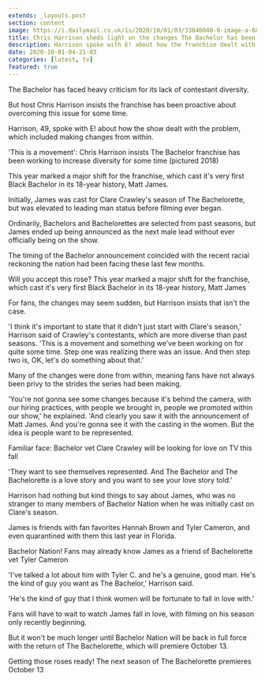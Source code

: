 ```yaml
---
extends: _layouts.post
section: content
image: https://i.dailymail.co.uk/1s/2020/10/01/03/33840040-0-image-a-68_1601520503602.jpg 
title: Chris Harrison sheds light on the changes The Bachelor has been making to increase diversity 
description: Harrison spoke with E! about how the franchise dealt with the years-long problem, which included making changes from within. 
date: 2020-10-01-04-21-03 
categories: [latest, tv] 
featured: true 
--- 
```

The Bachelor has faced heavy criticism for its lack of contestant diversity.

But host Chris Harrison insists the franchise has been proactive about overcoming this issue for some time.   

Harrison, 49, spoke with E! about how the show dealt with the problem, which included making changes from within.

'This is a movement': Chris Harrison insists The Bachelor franchise has been working to increase diversity for some time (pictured 2018)

This year marked a major shift for the franchise, which cast it's very first Black Bachelor in its 18-year history, Matt James.  

Initially, James was cast for Clare Crawley's season of The Bachelorette, but was elevated to leading man status before filming ever began.

Ordinarily, Bachelors and Bachelorettes are selected from past seasons, but James ended up being announced as the next male lead without ever officially being on the show.   

The timing of the Bachelor announcement coincided with the recent racial reckoning the nation had been facing these last few months.  

Will you accept this rose? This year marked a major shift for the franchise, which cast it's very first Black Bachelor in its 18-year history, Matt James

For fans, the changes may seem sudden, but Harrison insists that isn't the case.   

'I think it's important to state that it didn't just start with Clare's season,' Harrison said of Crawley's contestants, which are more diverse than past seasons. 'This is a movement and something we've been working on for quite some time. Step one was realizing there was an issue. And then step two is, OK, let's do something about that.'

Many of the changes were done from within, meaning fans have not always been privy to the strides the series had been making.  

'You're not gonna see some changes because it's behind the camera, with our hiring practices, with people we brought in, people we promoted within our show,' he explained. 'And clearly you saw it with the announcement of Matt James. And you're gonna see it with the casting in the women. But the idea is people want to be represented.

Familiar face: Bachelor vet Clare Crawley will be looking for love on TV this fall 

'They want to see themselves represented. And The Bachelor and The Bachelorette is a love story and you want to see your love story told.' 

Harrison had nothing but kind things to say about James, who was no stranger to many members of Bachelor Nation when he was initially cast on Clare's season. 

James is friends with fan favorites Hannah Brown and Tyler Cameron, and even quarantined with them this last year in Florida.

Bachelor Nation! Fans may already know James as a friend of Bachelorette vet Tyler Cameron

'I've talked a lot about him with Tyler C. and he's a genuine, good man. He's the kind of guy you want as The Bachelor,' Harrison said. 

'He's the kind of guy that I think women will be fortunate to fall in love with.'

Fans will have to wait to watch James fall in love, with filming on his season only recently beginning.  

But it won't be much longer until Bachelor Nation will be back in full force with the return of The Bachelorette, which will premiere October 13. 

Getting those roses ready! The next season of The Bachelorette premieres October 13

